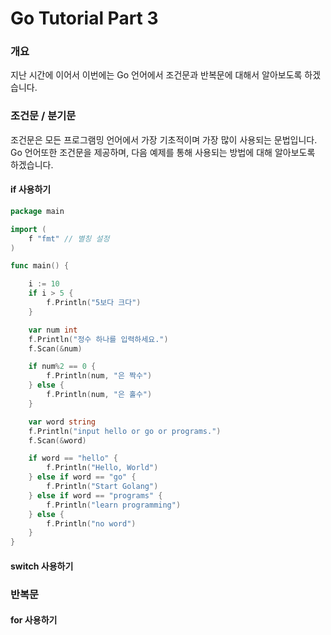 # Go Tutorial Part 3

### 개요 

 지난 시간에 이어서 이번에는 Go 언어에서 조건문과 반복문에 대해서 알아보도록 하겠습니다. 



### 조건문 / 분기문

 조건문은 모든 프로그램밍 언어에서 가장 기초적이며 가장 많이 사용되는 문법입니다. Go 언어또한 조건문을 제공하며, 다음 예제를 통해 사용되는 방법에 대해 알아보도록 하겠습니다. 



#### if 사용하기

```go
package main

import (
	f "fmt" // 별칭 설정
)

func main() {

	i := 10
	if i > 5 {
		f.Println("5보다 크다")
	}

	var num int
	f.Println("정수 하나를 입력하세요.")
	f.Scan(&num)

	if num%2 == 0 {
		f.Println(num, "은 짝수")
	} else {
		f.Println(num, "은 홀수")
	}

	var word string
	f.Println("input hello or go or programs.")
	f.Scan(&word)

	if word == "hello" {
		f.Println("Hello, World")
	} else if word == "go" {
		f.Println("Start Golang")
	} else if word == "programs" {
		f.Println("learn programming")
	} else {
		f.Println("no word")
	}
}

```



#### switch 사용하기



### 반복문 



#### for 사용하기 







